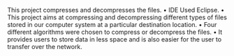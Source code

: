 This project compresses and decompresses the files. • IDE Used Eclipse. • This project aims at compressing and decompressing different types of files stored in our computer system at a particular destination location. • Four different algorithms were chosen to compress or decompress the files. • It provides users to store data in less space and is also easier for the user to transfer over the network.
